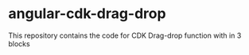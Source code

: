 # angular-cdk-drag-drop
This repository contains the code for CDK Drag-drop function with in 3 blocks
